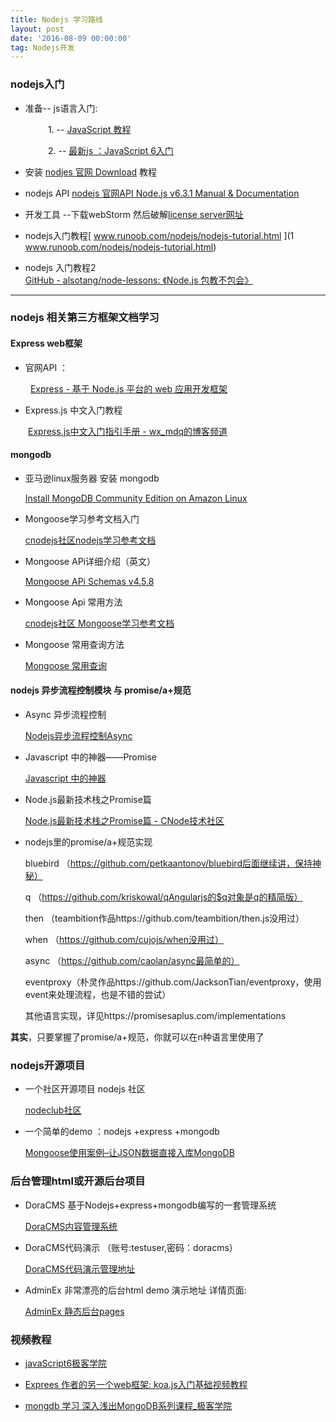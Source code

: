 ```yaml
---
title: Nodejs 学习路线
layout: post
date: '2016-08-09 00:00:00'
tag: Nodejs开发
---
```


### nodejs入门

*    准备-- js语言入门:

　　 　　1.  -- [JavaScript 教程](#http://www.w3school.com.cn/js/index.asp)

　　 　　2.  -- [最新js ：JavaScript 6入门](#http://es6.ruanyifeng.com/#docs/intro)

*    安装   [nodjes 官网 Download](#https://nodejs.org/en/download/) 教程 
        
*    nodejs API  [nodejs 官网API Node.js v6.3.1   Manual & Documentation](#https://nodejs.org/dist/latest-v6.x/docs/api/)

*    开发工具 --下载webStorm  然后破解[license server网址](#http://idea.iteblog.com/key.php )

*    nodejs入门教程[ www.runoob.com/nodejs/nodejs-tutorial.html ](1 www.runoob.com/nodejs/nodejs-tutorial.html)  

*    nodejs 入门教程2 [ GitHub - alsotang/node-lessons: 《Node.js 包教不包会》](#https://github.com/alsotang/node-lessons)

----------------------------------------------------------

### nodejs 相关第三方框架文档学习

####  Express web框架

*    官网API ：

　　 [Express - 基于 Node.js 平台的 web 应用开发框架](#http://www.expressjs.com.cn/)

*    Express.js 中文入门教程    

　　[Express.js中文入门指引手册 - wx_mdq的博客频道 ](#)

####  mongodb


*    亚马逊linux服务器 安装 mongodb  

        [Install MongoDB Community Edition on Amazon Linux](#https://docs.mongodb.com/master/tutorial/install-mongodb-on-amazon/)

*    Mongoose学习参考文档入门 

        [ cnodejs社区nodejs学习参考文档](#http://cnodejs.org/topic/504b4924e2b84515770103dd)

*    Mongoose APi详细介绍（英文）    

        [ Mongoose APi Schemas v4.5.8  ](#http://mongoosejs.com/docs/guide.html)

*    Mongoose Api 常用方法 

        [cnodejs社区 Mongoose学习参考文档 ](#https://cnodejs.org/topic/548e54d157fd3ae46b233502)

*    Mongoose 常用查询方法

        [Mongoose 常用查询 ](#http://blog.csdn.net/tengzhaorong/article/details/16802109])

####  nodejs 异步流程控制模块 与 promise/a+规范

*   Async  异步流程控制

       [Nodejs异步流程控制Async](#http://blog.fens.me/nodejs-async/)

*   Javascript 中的神器——Promise

       [Javascript 中的神器](#https://www.jianshu.com/p/063f7e490e9a)

*    Node.js最新技术栈之Promise篇

       [Node.js最新技术栈之Promise篇 - CNode技术社区](#https://cnodejs.org/topic/560dbc826a1ed28204a1e7de)

*   nodejs里的promise/a+规范实现

       bluebird （https://github.com/petkaantonov/bluebird后面继续讲，保持神秘）

       q （https://github.com/kriskowal/qAngularjs的$q对象是q的精简版）

       then （teambition作品https://github.com/teambition/then.js没用过）

       when （https://github.com/cujojs/when没用过）

       async （https://github.com/caolan/async最简单的）

       eventproxy（朴灵作品https://github.com/JacksonTian/eventproxy，使用event来处理流程，也是不错的尝试）

       其他语言实现，详见https://promisesaplus.com/implementations
			 
			 

 **其实**，只要掌握了promise/a+规范，你就可以在n种语言里使用了

### nodejs开源项目

*   一个社区开源项目 nodejs 社区 

       [nodeclub社区](#github.com/cnodejs/nodeclub)

*   一个简单的demo ：nodejs +express +mongodb   

       [Mongoose使用案例–让JSON数据直接入库MongoDB ](#http://blog.fens.me/nodejs-mongoose-json/)



### 后台管理html或开源后台项目



*  DoraCMS 基于Nodejs+express+mongodb编写的一套管理系统

     [DoraCMS内容管理系统 ](#https://cnodejs.org/topic/55ead252c36675385360135b)

*  DoraCMS代码演示 （账号:testuser,密码：doracms）

      [  DoraCMS代码演示管理地址](#http://www.html-js.cn/admin)

*  AdminEx  非常漂亮的后台html demo 演示地址  详情页面:

      [ AdminEx 静态后台pages](#http://www.mycodes.net/154/8750.htm)


### 视频教程



*   [javaScript6极客学院](#http://www.jikexueyuan.com/path/nodejs/)

*  [Exprees 作者的另一个web框架: koa.js入门基础视频教程](#http://www.jikexueyuan.com/course/express/)

*   [mongdb 学习   深入浅出MongoDB系列课程_极客学院](#http://ke.jikexueyuan.com/xilie/100)